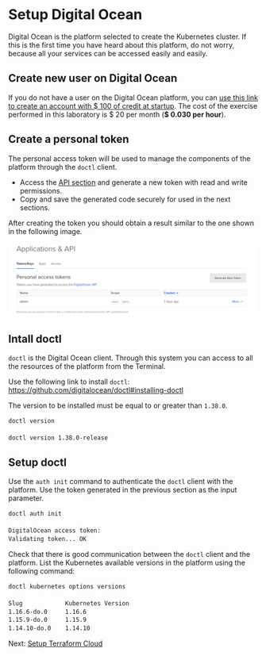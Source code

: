 # Setup Digital Ocean

Digital Ocean is the platform selected to create the Kubernetes cluster. If this is the first time you have heard about this platform, do not worry, because all your services can be accessed easily and easily.

## Create new user on Digital Ocean

If you do not have a user on the Digital Ocean platform, you can [use this link to create an account with $ 100 of credit at startup](https://m.do.co/c/fb2c605da7ee). The cost of the exercise performed in this laboratory is $ 20 per month (**$ 0.030 per hour**).

## Create a personal token

The personal access token will be used to manage the components of the platform through the `doctl` client.

* Access the [API section](https://cloud.digitalocean.com/account/api/tokens) and generate a new token with read and write permissions.
* Copy and save the generated code securely for used in the next sections.

After creating the token you should obtain a result similar to the one shown in the following image.

![Digital Ocean Token](../../diagrams/do-token.png)

## Intall doctl

`doctl` is the Digital Ocean client. Through this system you can access to all the resources of the platform from the Terminal.

Use the following link to install `doctl`: <https://github.com/digitalocean/doctl#installing-doctl>

The version to be installed must be equal to or greater than `1.38.0`.

```bash
doctl version

doctl version 1.38.0-release
```

## Setup doctl

Use the `auth init` command to authenticate the `doctl` client with the platform. Use the token generated in the previous section as the input parameter.

```bash
doctl auth init

DigitalOcean access token:
Validating token... OK
```

Check that there is good communication between the `doctl` client and the platform. List the Kubernetes available versions in the platform using the following command:

```bash
doctl kubernetes options versions

Slug            Kubernetes Version
1.16.6-do.0     1.16.6
1.15.9-do.0     1.15.9
1.14.10-do.0    1.14.10
```

Next: [Setup Terraform Cloud](04-setup-terraform-cloud.md)
